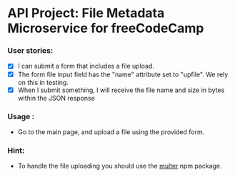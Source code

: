 
# API Project: File Metadata Microservice for freeCodeCamp

###    User stories:
- [x] I can submit a form that includes a file upload.
- [x] The form file input field  has the "name" attribute set to "upfile". We rely on this in testing.
- [x] When I submit something, I will receive the file name and size in bytes within the JSON response

### Usage :
* Go to the main page, and upload a file using the provided form.

### Hint:
* To handle the file uploading you should use the [multer](https://www.npmjs.com/package/multer) npm package.

